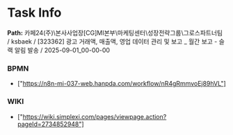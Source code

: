 # Task Info

**Path:** 카페24(주)\본사사업장\[CG]MI본부\마케팅센터\성장전략그룹\그로스파트너팀 / ksbaek / [323362] 광고 거래액, 매출액, 영업 데이터 관리 및 보고 _ 월간 보고 - 슬랙 알림 발송 / 2025-09-01_00-00-00

### BPMN
- ["https://n8n-mi-037-web.hanpda.com/workflow/nR4gRmmvoEj89hVL"]

### WIKI
- ["https://wiki.simplexi.com/pages/viewpage.action?pageId=2734852948"]

